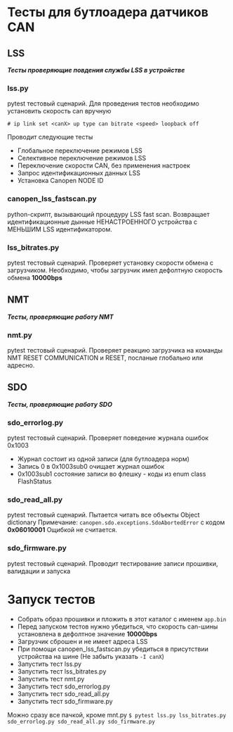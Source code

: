 # Тесты для бутлоадера датчиков CAN

## LSS
__*Тесты проверяющие повдения службы LSS в устройстве*__

### lss.py 
pytest тестовый сценарий. Для проведения тестов необходимо установить
скорость can вручную
```
# ip link set <canX> up type can bitrate <speed> loopback off
```
Проводит следующие тесты
* Глобальное переключение режимов LSS
* Селективное переключение режимов LSS
* Переключение скорости CAN, без применения настроек
* Запрос идентификационных данных LSS
* Установка Canopen NODE ID
    
### canopen_lss_fastscan.py 
python-скрипт, вызывающий процедуру LSS fast scan.
Возвращает идентификационные дынные НЕНАСТРОЕННОГО устройства с МЕНЬШИМ LSS идентификатором.

### lss_bitrates.py
pytest тестовый сценарий. Проверяет установку скорости обмена с загрузчиком.
Необходимо, чтобы загрузчик имел дефолтную скорость обмена **10000bps**

## NMT
__*Тесты, проверяющие работу NMT*__

### nmt.py
pytest тестовый сценарий. Проверяет реакцию загрузчика на команды NMT
RESET COMMUNICATION и RESET, посланые глобально или адресно.

## SDO
__*Тесты, проверяющие работу SDO*__

### sdo_errorlog.py
pytest тестовый сценарий. Проверяет поведение журнала ошибок 0x1003
- Журнал состоит из одной записи (для бутлоадера норм)
- Запись 0 в 0x1003sub0 очищает журнал ошибок
- 0x1003sub1 состояние записи во флешку - коды из enum class FlashStatus

### sdo_read_all.py
pytest тестовый сценарий. Пытается читать все объекты Object dictionary
Примечание: `canopen.sdo.exceptions.SdoAbortedError` с кодом **0x06010001**
Ощибкой не считается.

### sdo_firmware.py
pytest тестовый сценарий. Проводит тестирование записи прошивки, валидации
и запуска


# Запуск тестов
* Собрать образ прошивки и пложить в этот каталог с именем `app.bin`
* Перед запуском тестов нужно убедиться, что скорость can-шины установлена
в дефолтное значение **10000bps**
* Загрузчик сброшен и не имеет адреса LSS
* При помощи canopen_lss_fastscan.py убедиться в присутствии устройства на шине
(Не забыть указать `-I canX`)
* Запустить тест lss.py
* Запустить тест lss_bitrates.py
* Запустить тест nmt.py
* Запустить тест sdo_errorlog.py
* Запустить тест sdo_read_all.py
* Запустить тест sdo_firmware.py

Можно сразу все пачкой, кроме mnt.py
`$ pytest lss.py lss_bitrates.py sdo_errorlog.py sdo_read_all.py sdo_firmware.py`